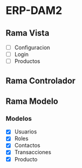 # ERP-DAM2

## Rama Vista
- [ ] Configuracion
- [ ] Login
- [ ] Productos

## Rama Controlador

## Rama Modelo

### Modelos
- [x] Usuarios
- [x] Roles
- [x] Contactos
- [x] Transacciones
- [x] Producto
